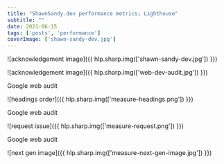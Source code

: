 ```yaml
---
title: "ShawnSandy.dev performance metrics; Lighthouse"
subtitle: ""
date: 2021-06-15
tags: ['posts', 'performance']
coverImage: ['shawn-sandy-dev.jpg']
---
```


![acknowledgement image]({{ hlp.sharp.img(['shawn-sandy-dev.jpg']) }})

![acknowledgement image]({{ hlp.sharp.img(['web-dev-audit.jpg']) }})

Google web audit

![headings order]({{ hlp.sharp.img(['measure-headings.png']) }})

Google web audit

![request issue]({{ hlp.sharp.img(['measure-request.png']) }})

Google web audit

![next gen image]({{ hlp.sharp.img(['measure-next-gen-image.jpg']) }})
